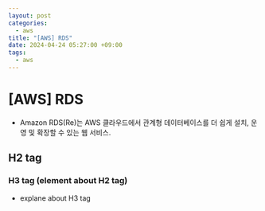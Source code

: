 ```yaml
---
layout: post
categories:
  - aws
title: "[AWS] RDS"
date: 2024-04-24 05:27:00 +09:00
tags:
  - aws
---
```

# \[AWS] RDS

>

- Amazon RDS(Re)는 AWS 클라우드에서 관계형 데이터베이스를 더 쉽게 설치, 운영 및 확장할 수 있는 웹 서비스.
## H2 tag

### H3 tag (element about H2 tag)
- explane about H3 tag